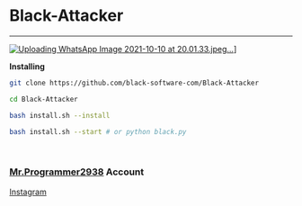 # Black-Attacker
<hr>

[![Uploading WhatsApp Image 2021-10-10 at 20.01.33.jpeg…]()](https://github.com/black-software-com/Black-Attacker)]

**Installing**
``` sh
git clone https://github.com/black-software-com/Black-Attacker

cd Black-Attacker

bash install.sh --install 

bash install.sh --start # or python black.py
```
<br>

### [Mr.Programmer2938](https://github.com/mrprogrammer2938) Account

[Instagram](https://instagram.com/mrprogrammer2938)

